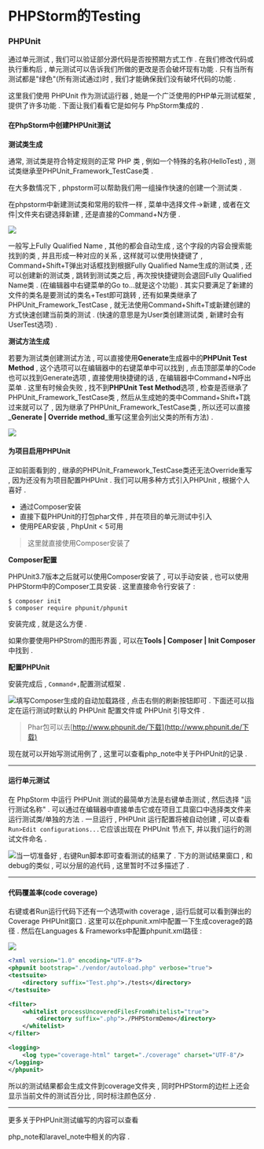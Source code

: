 # PHPStorm的Testing

### PHPUnit

通过单元测试 , 我们可以验证部分源代码是否按预期方式工作 . 在我们修改代码或执行重构后 , 单元测试可以告诉我们所做的更改是否会破坏现有功能 . 只有当所有测试都是"绿色"\(所有测试通过\)时 , 我们才能确保我们没有破坏代码的功能 .

这里我们使用 PHPUnit 作为测试运行器 , 她是一个广泛使用的PHP单元测试框架 , 提供了许多功能 . 下面让我们看看它是如何与 PhpStorm集成的 .

#### 在PhpStorm中创建PHPUnit测试

**测试类生成**

通常, 测试类是符合特定规则的正常 PHP 类 , 例如一个特殊的名称\(HelloTest\) , 测试类继承至PHPUnit\_Framework\_TestCase类 .

在大多数情况下 , phpstorm可以帮助我们用一组操作快速的创建一个测试类 .

在phpstorm中新建测试类和常用的软件一样 , 菜单中选择文件-&gt;新建 , 或者在文件\|文件夹右键选择新建 , 还是直接的Command+N方便 .

![](/assets/creawteasting.png)

一般写上Fully Qualified Name , 其他的都会自动生成 , 这个字段的内容会搜索能找到的类 , 并且形成一种对应的关系 , 这样就可以使用快捷键了 , Command+Shift+T弹出对话框找到根据Fully Qualified Name生成的测试类 , 还可以创建新的测试类 , 跳转到测试类之后 , 再次按快捷键则会退回Fully Qualified Name类 . \(在编辑器中右键菜单的Go to...就是这个功能\) . 其实只要满足了新建的文件的类名是要测试的类名+Test即可跳转 , 还有如果类继承了PHPUnit\_Framework\_TestCase , 就无法使用Command+Shift+T或新建创建的方式快速创建当前类的测试 . \(快速的意思是为User类创建测试类 , 新建时会有UserTest选项\) .

**测试方法生成**

若要为测试类创建测试方法 , 可以直接使用**Generate**生成器中的**PHPUnit Test Method** , 这个选项可以在编辑器中的右键菜单中可以找到 , 点击顶部菜单的Code也可以找到Generate选项 , 直接使用快捷键的话 , 在编辑器中Command+N呼出菜单 . 这里有时候会失败 , 找不到**PHPUnit Test Method**选项 , 检查是否继承了PHPUnit\_Framework\_TestCase类 , 然后从生成她的类中Command+Shift+T跳过来就可以了 , 因为继承了PHPUnit\_Framework\_TestCase类 , 所以还可以直接_**Generate \| Override method**_重写\(这里会列出父类的所有方法\) .

![](/assets/untigenerate.png)

#### 为项目启用PHPUnit

正如前面看到的 , 继承的PHPUnit\_Framework\_TestCase类还无法Override重写 , 因为还没有为项目配置PHPUnit . 我们可以用多种方式引入PHPUnit , 根据个人喜好 .

* 通过Composer安装
* 直接下载PHPUnit的打包phar文件 , 并在项目的单元测试中引入
* 使用PEAR安装 , PhpUnit &lt; 5可用

> 这里就直接使用Composer安装了

**Composer配置**

PHPUnit3.7版本之后就可以使用Composer安装了 , 可以手动安装 , 也可以使用PHPStorm中的Composer工具安装 . 这里直接命令行安装了 :

```
$ composer init
$ composer require phpunit/phpunit
```

安装完成 , 就是这么方便 .

如果你要使用PHPStrom的图形界面 , 可以在**Tools \| Composer \| Init Composer**中找到 .

**配置PHPUnit**

安装完成后 , `Command+,`配置测试框架 .

![](/assets/testframeworks.png)填写Composer生成的自动加载路径 , 点击右侧的刷新按钮即可 . 下面还可以指定在运行测试时默认的 PHPUnit 配置文件或 PHPUnit 引导文件 .

> Phar包可以去[http://www.phpunit.de/下载](http://www.phpunit.de/下载)

现在就可以开始写测试用例了 , 这里可以查看php\_note中关于PHPUnit的记录 .

---

#### 运行单元测试

在 PhpStorm 中运行 PHPUnit 测试的最简单方法是右键单击测试 , 然后选择 "运行测试名称" . 可以通过在编辑器中直接单击它或在项目工具窗口中选择类文件来运行测试类/单独的方法 . 一旦运行 , PHPUnit 运行配置将被自动创建 , 可以查看`Run>Edit configurations...`它应该出现在 PHPUnit 节点下, 并以我们运行的测试文件命名 .

![](/assets/createphpunit.png)当一切准备好 , 右键Run脚本即可查看测试的结果了 . 下方的测试结果窗口 , 和debug的类似 , 可以分层的追代码 , 这里暂时不过多描述了 .

---

#### 代码覆盖率\(code coverage\)

右键或者Run运行代码下还有一个选项with coverage , 运行后就可以看到弹出的Coverage PHPUnit窗口 . 这里可以在phpunit.xml中配置一下生成coverage的路径 . 然后在Languages & Frameworks中配置phpunit.xml路径 :

![](/assets/runcoverage.png)

```xml
<?xml version="1.0" encoding="UTF-8"?>
<phpunit bootstrap="./vendor/autoload.php" verbose="true">
<testsuite>
    <directory suffix="Test.php">./tests</directory>
</testsuite>

<filter>
    <whitelist processUncoveredFilesFromWhitelist="true">
        <directory suffix=".php">./PHPStormDemo</directory>
    </whitelist>
</filter>

<logging>
    <log type="coverage-html" target="./coverage" charset="UTF-8"/>
</logging>
</phpunit>
```

所以的测试结果都会生成文件到coverage文件夹 , 同时PHPStorm的边栏上还会显示当前文件的测试百分比 , 同时标注颜色区分 .

---

更多关于PHPUnit测试编写的内容可以查看

php\_note和laravel\_note中相关的内容 . 

